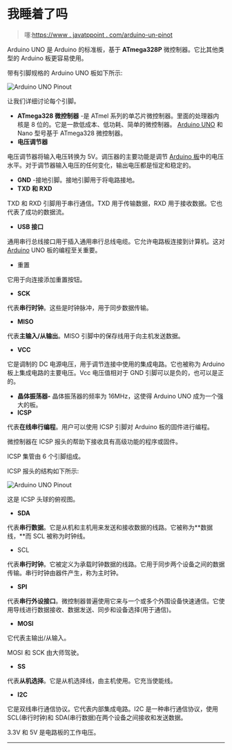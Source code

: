 # 我睡着了吗

> 噻:[https://www . javatppoint . com/arduino-un-pinot](https://www.javatpoint.com/arduino-uno-pinout)

Arduino UNO 是 Arduino 的标准板，基于 **ATmega328P** 微控制器。它比其他类型的 Arduino 板更容易使用。

带有引脚规格的 Arduino UNO 板如下所示:

![Arduino UNO Pinout](../Images/c591590d304c4d93bc9deb48f21c6a21.png)

让我们详细讨论每个引脚。

*   **ATmega328 微控制器** -是 ATmel 系列的单芯片微控制器。里面的处理器内核是 8 位的。它是一款低成本、低功耗、简单的微控制器。 [Arduino UNO](https://www.javatpoint.com/arduino-uno) 和 Nano 型号基于 ATmega328 微控制器。
*   **电压调节器**

电压调节器将输入电压转换为 5V。调压器的主要功能是调节 [Arduino 板](https://www.javatpoint.com/arduino-boards)中的电压水平。对于调节器输入电压的任何变化，输出电压都是恒定和稳定的。

*   **GND** -接地引脚。接地引脚用于将电路接地。
*   **TXD 和 RXD**

TXD 和 RXD 引脚用于串行通信。TXD 用于传输数据，RXD 用于接收数据。它也代表了成功的数据流。

*   **USB 接口**

通用串行总线接口用于插入通用串行总线电缆。它允许电路板连接到计算机。这对 [Arduino](https://www.javatpoint.com/arduino) UNO 板的编程至关重要。

*   重置

它用于向连接添加重置按钮。

*   **SCK**

代表**串行时钟**。这些是时钟脉冲，用于同步数据传输。

*   **MISO**

代表**主输入/从输出**。MISO 引脚中的保存线用于向主机发送数据。

*   **VCC**

它是调制的 DC 电源电压，用于调节连接中使用的集成电路。它也被称为 Arduino 板上集成电路的主要电压。Vcc 电压值相对于 GND 引脚可以是负的，也可以是正的。

*   **晶体振荡器-** 晶体振荡器的频率为 16MHz，这使得 Arduino UNO 成为一个强大的板。
*   **ICSP**

代表**在线串行编程**。用户可以使用 ICSP 引脚对 Arduino 板的固件进行编程。

微控制器在 ICSP 报头的帮助下接收具有高级功能的程序或固件。

ICSP 集管由 6 个引脚组成。

ICSP 报头的结构如下所示:

![Arduino UNO Pinout](../Images/8d9ba794846a48b88f0447a9ac8817c5.png)

这是 ICSP 头球的俯视图。

*   **SDA**

代表**串行数据**。它是从机和主机用来发送和接收数据的线路。它被称为**数据线，**而 SCL 被称为时钟线。

*   SCL

代表**串行时钟**。它被定义为承载时钟数据的线路。它用于同步两个设备之间的数据传输。串行时钟由器件产生，称为主时钟。

*   **SPI**

代表**串行外设接口**。微控制器普遍使用它来与一个或多个外围设备快速通信。它使用导线进行数据接收、数据发送、同步和设备选择(用于通信)。

*   **MOSI**

它代表主输出/从输入。

MOSI 和 SCK 由大师驾驶。

*   **SS**

代表**从机选择**。它是从机选择线，由主机使用。它充当使能线。

*   **I2C**

它是双线串行通信协议。它代表内部集成电路。I2C 是一种串行通信协议，使用 SCL(串行时钟)和 SDA(串行数据)在两个设备之间接收和发送数据。

3.3V 和 5V 是电路板的工作电压。

* * *